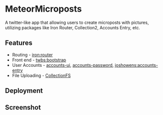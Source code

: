 # MeteorMicroposts
A twitter-like app that allowing users to create microposts with pictures, utilizing packages like Iron Router, Collection2, Accounts Entry, etc.

## Features

* Routing - [iron:router](https://github.com/iron-meteor/iron-router)
* Front end - [twbs:bootstrap](https://github.com/twbs/bootstrap)
* User Accounts - [accounts-ui](https://atmospherejs.com/meteor/accounts-ui), [accounts-password](https://atmospherejs.com/meteor/accounts-password), [joshowens:accounts-entry](https://github.com/Differential/accounts-entry)
* File Uploading - [CollectionFS](https://github.com/CollectionFS/Meteor-CollectionFS)

## Deployment

## Screenshot
